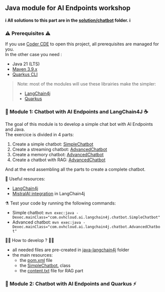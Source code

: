 ## Java module for AI Endpoints workshop

**ℹ️ All solutions to this part are in the [solution/chatbot](../../solutions/chatbot/) folder. ℹ️**

### ⚠️ Prerequisites ⚠️

If you use [Coder CDE](https://coder.com/) to open this project, all prerequisites are managed for you.  
In the other case you need : 
 - Java 21 (LTS)
 - [Maven 3.9.x](https://maven.apache.org/download.cgi)
 - [Quarkus CLI](https://quarkus.io/guides/cli-tooling)

> Note: most of the modules will use these librairies make the simpler: 
>  - [LangChain4j](https://docs.langchain4j.dev/intro/)
>  - [Quarkus](https://quarkus.io/)

### 🤖 Module 1: Chatbot with AI Endpoints and LangChain4J ☕️

The goal of this module is to develop a simple chat bot with AI Endpoints and Java.  
The exercice is divided in 4 parts:
1. Create a simple chatbot: [SimpleChatbot](./java-langchain4j/src/main/java/com/ovhcloud/ai/langchain4j/chatbot/SimpleChatbot.java)
1. Create a streaming chatbot: [AdvancedChatbot](./java-langchain4j/src/main/java/com/ovhcloud/ai/langchain4j/chatbot/AdvancedChatbot.java)
1. Create a memory chatbot: [AdvancedChatbot](./java-langchain4j/src/main/java/com/ovhcloud/ai/langchain4j/chatbot/AdvancedChatbot.java)
1. Create a chatbot with RAG: [AdvancedChatbot](./java-langchain4j/src/main/java/com/ovhcloud/ai/langchain4j/chatbot/AdvancedChatbot.java)

And at the end assembling all the parts to create a complete chatbot.

🔗 Useful resources:
 - [LangChain4j](https://docs.langchain4j.dev/get-started)
 - [MistralAI integration](https://docs.langchain4j.dev/integrations/language-models/mistral-ai) in LangChain4j

⚗️ Test your code by running the following commands: 
 - Simple chatbot: `mvn exec:java -Dexec.mainClass="com.ovhcloud.ai.langchain4j.chatbot.SimpleChatbot"`
 - Advanced chatbot: `mvn exec:java -Dexec.mainClass="com.ovhcloud.ai.langchain4j.chatbot.AdvancedChatbot"`

👩‍💻 How to develop ? 🧑‍💻

  - all needed files are pre-created in [java-langchain4j](./java-langchain4j/) folder
  - the main resources:
    - the [pom.xml](./java-langchain4j/pom.xml) file
    - the [SimpleChatbot.](./java-langchain4j/src/main/java/com/ovhcloud/ai/langchain4j/chatbot/SimpleChatbot.java) class
    - the [content.txt](./java-langchain4j/src/resources/rag-files/content.txt) file for RAG part

### 🤖 Module 2: Chatbot with AI Endpoints and Quarkus ⚡️